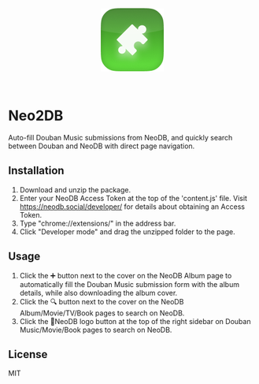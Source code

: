&nbsp;

<p align="center">
  <img src="./icons/icon128.png" alt="Example Image">
</p>
&nbsp;

# Neo2DB

Auto-fill Douban Music submissions from NeoDB, and quickly search between Douban and NeoDB with direct page navigation.

## Installation

1. Download and unzip the package.
2. Enter your NeoDB Access Token at the top of the 'content.js' file. Visit https://neodb.social/developer/ for details about obtaining an Access Token.
3. Type "chrome://extensions/" in the address bar.
4. Click "Developer mode" and drag the unzipped folder to the page.

## Usage

1. Click the ➕ button next to the cover on the NeoDB Album page to automatically fill the Douban Music submission form with the album details, while also downloading the album cover.
2. Click the 🔍 button next to the cover on the NeoDB Album/Movie/TV/Book pages to search on NeoDB.
3. Click the 🧩NeoDB logo button at the top of the right sidebar on Douban Music/Movie/Book pages to search on NeoDB.

## License

MIT

